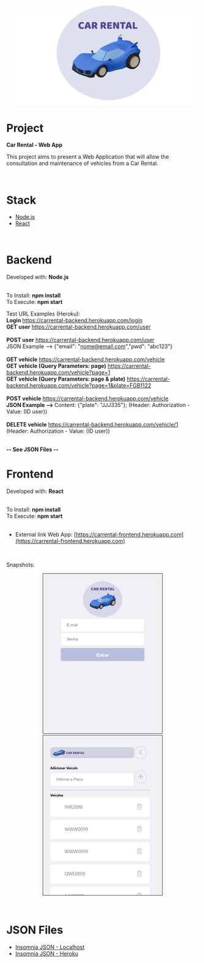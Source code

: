 
<p align="center">
  <img alt="Car" src=".github/car_icon.png">
</p>

# Project

<strong>Car Rental - Web App</strong>

This project aims to present a Web Application that will allow the consultation and maintenance of vehicles from a Car Rental.

<br/>

# Stack

- [Node.js](https://nodejs.org/en)
- [React](https://reactjs.org)

<br/>

# Backend

Developed with: <strong>Node.js</strong>
<br/>
<br/>

To Install: <strong>npm install</strong>
<br/>
To Execute: <strong>npm start</strong>
<br/>

Test URL Examples (Heroku):
<br/>
<strong>Login</strong> https://carrental-backend.herokuapp.com/login
<br/>
<strong>GET user</strong> https://carrental-backend.herokuapp.com/user
<br/>
<br/>
<strong>POST user</strong> https://carrental-backend.herokuapp.com/user
<br/>
JSON Example --> {"email": "nome@email.com","pwd": "abc123"}
<br/>
<br/>
<strong>GET vehicle</strong> https://carrental-backend.herokuapp.com/vehicle
<br/>
<strong>GET vehicle (Query Parameters: page)</strong> https://carrental-backend.herokuapp.com/vehicle?page=1
<br/>
<strong>GET vehicle (Query Parameters: page & plate)</strong> https://carrental-backend.herokuapp.com/vehicle?page=1&plate=FGB1122
<br/>
<br/>
<strong>POST vehicle</strong> https://carrental-backend.herokuapp.com/vehicle
<br/>
<strong>JSON Example --> </strong> Content: {"plate": "JJJ335"}; (Header: Authorization - Value: (ID user))
<br/>
<br/>
<strong>DELETE vehicle</strong> https://carrental-backend.herokuapp.com/vehicle/1
<br/>
(Header: Authorization - Value: (ID user))

<br/>
<strong>-- See JSON Files --</strong>

<br/>

# Frontend

Developed with: <strong>React</strong>
<br/>
<br/>

To Install: <strong>npm install</strong>
<br/>
To Execute: <strong>npm start</strong>
<br/>
<br/>

- External link Web App: [https://carrental-frontend.herokuapp.com](https://carrental-frontend.herokuapp.com)
<br/>

Snapshots:

<p align="center">
  <img alt="Snapshot1" src=".github/snapshot1.png">
  <img alt="Snapshot2" src=".github/snapshot2.png">
</p>

<br/>

<!--# Videos-->
<!--
- [Backend: Car Rental - Web App (Parte 1)](https://youtu.be/K7iKAAvOhL4)
- [Backend: Car Rental - Web App (Parte 2)](https://youtu.be/iY7X5dLG4xE)

<br/>
-->
# JSON Files

- [Insomnia JSON - Localhost](https://drive.google.com/file/d/1MHO8500fa_MlngOeHrVf5zUF0PcQaAiP/view?usp=sharing)
- [Insomnia JSON - Heroku](https://drive.google.com/file/d/1yoOkKN3JK6y_iXNeLpcO3LwlhADVwgq9/view?usp=sharing)
